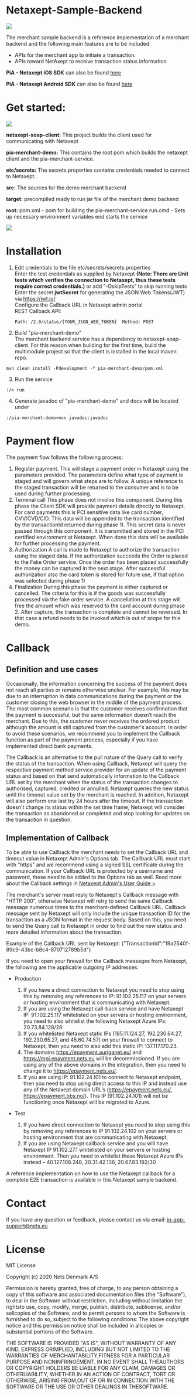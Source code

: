 
# Netaxept-Sample-Backend
![](./Resources/NetsLogo.jpg)


The merchant sample backend is a reference implementation of  a merchant backend and the following main features are to be included:
- APIs for the merchant app to initiate a transaction.
- APIs toward NetAxept to receive transaction status information

**PiA - Netaxept iOS SDK** can also be found [here](https://github.com/Nets-mobile-acceptance/Netaxept-iOS-SDK)

**PiA - Netaxept Android SDK** can also be found [here](https://github.com/Nets-mobile-acceptance/Netaxept-Android-SDK)	


# Get started:
![](./Resources/overview.png)

**netaxept-soap-client:**
	This project builds the client used for communicating with Netaxept
	
**pia-merchant-demo:**
	This contains the root pom which builds the netaxept client and the pia-merchant-service.

**etc/secrets:**
	The secrets.properties contains credentials needed to connect to Netaxept.

**src:**
	The sources for the demo merchant backend
	
**target:**
	precompiled ready to run jar file of the merchant demo backend
	
**root:**
	pom.xml	- pom for building the pia-merchant-service
	run.cmd - Sets up necessary environment variables end starts the service

![](./Resources/DesignUML.png)
	
# Installation
1) Edit credentials to the file etc/secrets/secrets.properties  
   Enter the test credentials as supplied by Netaxept **(Note: There are Unit tests which verifies the connection to Netaxept, thus these tests require correct credentials.)** or add "-DskipTests" to skip running tests  
   Enter the secret **jwtSecret** for generating the JSON Web Tokens(JWT) via https://jwt.io/  
   Configure the Callback URL in Netaxept admin portal  
   REST Callback API:  
   ```
   Path: /2.0/status/{YOUR_JSON_WEB_TOKEN}  Method: POST
   ```


2) Build "pia-merchant-demo"  
The merchant backend service has a dependency to netaxept-soap-client. For this reason when building for the first time,
build the multimodule project so that the client is installed in the local maven repo.
 
```
mvn clean install -Pdevelopment -f pia-merchant-demo/pom.xml
```

3) Run the service
```
:/> run
```

4) Generate javadoc of "pia-merchant-demo" and docs will be located under 
```
:/pia-merchant-demo>mvn javadoc:javadoc
```

# Payment flow
The payment flow follows the following process:
1) Register payment.
   This will stage a payment order in Netaxept using the parameters provided.
   The parameters define what type of payment is staged and will govern what steps are to follow.
   A unique reference to the staged transaction will be returned to the consumer and is to be used 
   during further processing.
2) Terminal call
   This phase does not involve this component.
   During this phase the Client SDK will provide payment details directly to Netaxept.
   For card payments this is PCI sensitive data like card number, CVV/CVD/CID.
   This data will be appended to the transaction identified by the transactionId returned during phase 1).
   This secret data is never passed through this component. It is transmitted and stored in the PCI certified
   environment at Netaxept.
   When done this data will be available for further processing the payment.
3) Authorization
   A call is made to Netaxept to authorize the transaction using the staged data.
   If the authorization succeeds the Order is placed to the Fake Order service.
   Once the order has been placed successfully the money can be captured in the next stage. 
   After successful authorization also the card token is stored for future use, if that option was selected during phase 1)
4) Finalization
   During this phase the payment is either captured or cancelled.
   The criteria for this is if the goods was successfully processed via the fake order service.
   A cancellation at this stage will free the amount which was reserved to the card account during phase 2.
   After capture, the transaction is complete and cannot be reversed. In that case a refund needs to be 
   invoked which is out of scope for this demo.
   
# Callback 

## Definition and use cases

Occasionally, the information concerning the success of the payment does not reach all parties or remains otherwise unclear. For example, this may be due to an interruption in data communications during the payment or the customer closing the web browser in the middle of the payment process. The most common scenario is that the customer receives confirmation that the payment is successful, but the same information doesn’t reach the merchant. Due to this, the customer never receives the ordered product although the amount is still captured from the customer's account. In order to avoid these scenarios, we recommend you to implement the Callback function as part of the payment process, especially if you have implemented direct bank payments.

The Callback is an alternative to the pull nature of the Query call to verify the status of the transaction. When using Callback, Netaxept will query the respective payment method service provider for an update of the payment status and based on that send automatically information to the Callback URL set by the merchant when the status of the transaction changes to authorised, captured, credited or annulled. Netaxept queries the new status until the timeout value set by the merchant is reached. In addition, Netaxept will also perform one last try 24 hours after the timeout. If the transaction doesn't change its status within the set time frame, Netaxept will consider the transaction as abandoned or completed and stop looking for updates on the transaction in question.

## Implementation of Callback

To be able to use Callback the merchant needs to set the Callback URL and timeout value in Netaxept Admin's Options tab. The Callback URL must start with "https" and we recommend using a signed SSL certificate during the communication. If your Callback URL is protected by a username and password, these need to be added to the Options tab as well. Read more about the Callback settings in  [Netaxept Admin's User Guide >](https://shop.nets.eu/web/partners/user-guides)

The merchant's server must reply to Netaxept's Callback message with "HTTP 200", otherwise Netaxept will retry to send the same Callback message numerous times to the merchant-defined Callback URL. Callback message sent by Netaxept will only include the unique transaction ID for the transaction as a JSON format in the request body. Based on this, you need to send the Query call to Netaxept in order to find out the new status and more detailed information about the transaction.

Example of the Callback URL sent by Netaxept: {"TransactionId":"19a2540f-89c9-43bc-b8c4-870712789b5d"}

If you need to open your firewall for the Callback messages from Netaxept, the following are the applicable outgoing IP addresses:

-   Production
	1. If you have a direct connection to Netaxept you need to stop using this by removing any references to IP: 91.102.25.117 on your servers or 		   hosting environment that is communicating with Netaxept.
	2. If you are using the Netaxept call-back service and have Netaxept IP: 91.102.25.117 whitelisted on your servers or hosting environment, you 		   need to also whitelist the following Netaxept Azure IPs: 20.73.84.128/28 
	3. If you whitelisted Netaxept static IPs (185.11.124.27, 192.230.64.27, 192.230.65.27, and 45.60.74.57) on your firewall to connect to Netaxept, 	     then you need to also add this static IP: 137.117.170.23.
	4. The domains https://epayment.auriganet.eu/ and https://mpi.epayment.nets.eu will be decommissioned. If you are using any of the above domains 	    in the integration, then you need to change it to https://epayment.nets.eu/.
	5. If you are using IP: 91.102.24.101 to connect to Netaxept endpoint, then you need to stop using direct access to this IP and instead use any of 	      the Netaxept domain URL’s (https://epayment.nets.eu/,  https://epayment.bbs.no/). This IP (91.102.24.101) will not be functioning once Netaxept 		 will be migrated to Azure.

-   Test
	1. If you have direct connection to Netaxept you need to stop using this by removing any references to IP 91.102.24.102 on your servers or hosting 	      environment that are communicating with Netaxept.
	2. If you are using Netaxept callback service and you will have Netaxept IP 91.102.27.1 whitelisted on your servers or hosting environment. Then 	    you need to whitelist these Netaxept Azure IPs instead – 40.127.108.248, 20.31.42.136, 20.67.83.192/30

A reference implementation on how to use the Netaxept callback for a complete E2E transaction is available in this Netaxept sample backend.

# Contact
If you have any question or feedback, please contact us via email: [in-app-support@nets.eu](mailto:in-app-support@nets.eu)

# License

MIT License

Copyright (c) 2020 Nets Denmark A/S

Permission is hereby granted, free of charge, to any person obtaining a copy of this software and associated documentation files (the "Software"), to deal in the Software without restriction, including without limitation the rightsto use, copy, modify, merge, publish, distribute, sublicense, and/or sellcopies of the Software, and to permit persons to whom the Software is furnished to do so, subject to the following conditions:
The above copyright notice and this permission notice shall be included in allcopies or substantial portions of the Software.

THE SOFTWARE IS PROVIDED "AS IS", WITHOUT WARRANTY OF ANY KIND, EXPRESS ORIMPLIED, INCLUDING BUT NOT LIMITED TO THE WARRANTIES OF MERCHANTABILITY,FITNESS FOR A PARTICULAR PURPOSE AND NONINFRINGEMENT. IN NO EVENT SHALL THEAUTHORS OR COPYRIGHT HOLDERS BE LIABLE FOR ANY CLAIM, DAMAGES OR OTHERLIABILITY, WHETHER IN AN ACTION OF CONTRACT, TORT OR OTHERWISE, ARISING FROM,OUT OF OR IN CONNECTION WITH THE SOFTWARE OR THE USE OR OTHER DEALINGS IN THESOFTWARE.
